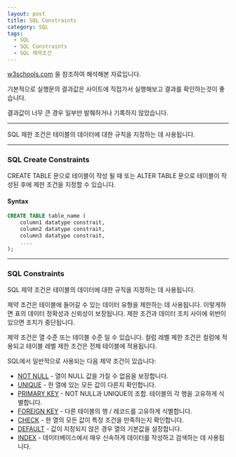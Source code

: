 ```yaml
---
layout: post
title: SQL Constraints
category: SQL
tags:
  - SQL
  - SQL Constraints
  - SQL 제약조건
---
```




[w3schools.com](www.w3schools.com/sql) 을 참조하여 해석해본 자료입니다.

기본적으로 실행문의 결과값은 사이트에 직접가서 실행해보고 결과를 확인하는것이 좋습니다.

결과값이 너무 큰 경우 일부만 발췌하거나 기록하지 않았습니다.



---

SQL 제한 조건은 테이블의 데이터에 대한 규칙을 지정하는 데 사용됩니다.

---



### SQL Create Constraints

CREATE TABLE 문으로 테이블이 작성 될 때 또는 ALTER TABLE 문으로 테이블이 작성된 후에 제한 조건을 지정할 수 있습니다.



#### Syntax

```sql
CREATE TABLE table_name (
	column1 datatype constrait,
	column2 datatype constrait,
	column3 datatype constrait,
	....
);
```

---



### SQL Constraints

SQL 제약 조건은 테이블의 데이터에 대한 규칙을 지정하는 데 사용됩니다.

제약 조건은 테이블에 들어갈 수 있는 데이터 유형을 제한하는 데 사용됩니다. 이렇게하면 표의 데이터 정확성과 신뢰성이 보장됩니다. 제한 조건과 데이터 조치 사이에 위반이 있으면 조치가 중단됩니다.

제약 조건은 열 수준 또는 테이블 수준 일 수 있습니다. 컬럼 레벨 제한 조건은 컬럼에 적용되고 테이블 레벨 제한 조건은 전체 테이블에 적용됩니다.

SQL에서 일반적으로 사용되는 다음 제약 조건이 있습니다:

- [NOT NULL](https://www.w3schools.com/sql/sql_notnull.asp) - 열이 NULL 값을 가질 수 없음을 보장합니다.
- [UNIQUE](https://www.w3schools.com/sql/sql_unique.asp) - 한 열에 있는 모든 값이 다른지 확인합니다.
- [PRIMARY KEY](https://www.w3schools.com/sql/sql_primarykey.asp) - NOT NULL과 UNIQUE의 조합. 테이블의 각 행을 고유하게 식별합니다.
- [FOREIGN KEY](https://www.w3schools.com/sql/sql_foreignkey.asp) - 다른 테이블의 행 / 레코드를 고유하게 식별합니다.
- [CHECK](https://www.w3schools.com/sql/sql_check.asp) - 한 열의 모든 값이 특정 조건을 만족하는지 확인합니다.
- [DEFAULT](https://www.w3schools.com/sql/sql_default.asp) - 값이 지정되지 않은 경우 열의 기본값을 설정합니다.
- [INDEX](https://www.w3schools.com/sql/sql_create_index.asp) - 데이터베이스에서 매우 신속하게 데이터를 작성하고 검색하는 데 사용됩니다.

